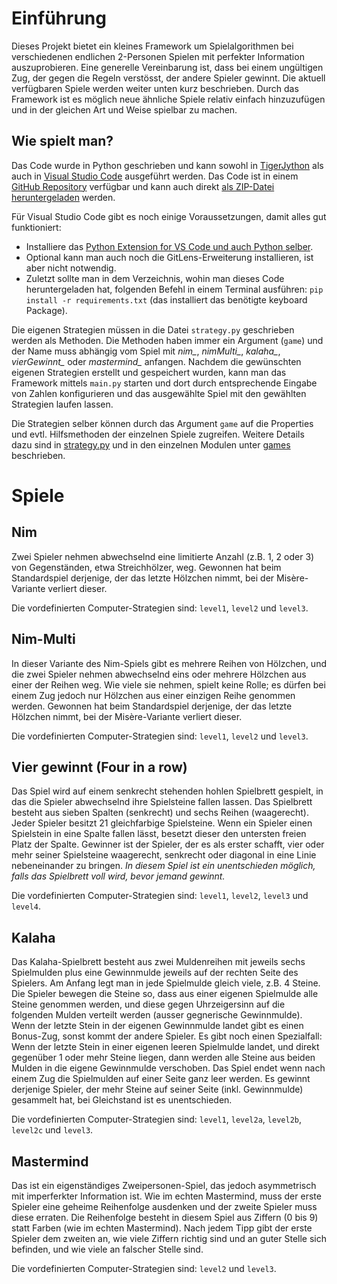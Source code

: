 # Einführung

Dieses Projekt bietet ein kleines Framework um Spielalgorithmen bei verschiedenen endlichen 2-Personen Spielen mit perfekter Information auszuprobieren.
Eine generelle Vereinbarung ist, dass bei einem ungültigen Zug, der gegen die Regeln verstösst, der andere Spieler gewinnt.
Die aktuell verfügbaren Spiele werden weiter unten kurz beschrieben. Durch das Framework ist es möglich neue ähnliche Spiele relativ einfach hinzuzufügen und in der gleichen Art und Weise spielbar zu machen.

## Wie spielt man?
Das Code wurde in Python geschrieben und kann sowohl in [TigerJython](https://www.tigerjython.ch/) als auch in [Visual Studio Code](https://code.visualstudio.com/) ausgeführt werden. Das Code ist in einem [GitHub Repository](https://github.com/SzKMonika/Spielstrategien) verfügbar und kann auch direkt [als ZIP-Datei heruntergeladen](https://github.com/SzKMonika/Spielstrategien/archive/refs/heads/main.zip) werden.

Für Visual Studio Code gibt es noch einige Voraussetzungen, damit alles gut funktioniert:
* Installiere das [Python Extension for VS Code und auch Python selber](https://code.visualstudio.com/docs/python/python-tutorial#_prerequisites).
* Optional kann man auch noch die GitLens-Erweiterung installieren, ist aber nicht notwendig.
* Zuletzt sollte man in dem Verzeichnis, wohin man dieses Code heruntergeladen hat, folgenden Befehl in einem Terminal ausführen: `pip install -r requirements.txt` (das installiert das benötigte keyboard Package).

Die eigenen Strategien müssen in die Datei `strategy.py` geschrieben werden als Methoden. Die Methoden haben immer ein Argument (`game`) und der Name muss abhängig vom Spiel mit *nim_*, *nimMulti_*, *kalaha_*, *vierGewinnt_* oder *mastermind_* anfangen. Nachdem die gewünschten eigenen Strategien erstellt und gespeichert wurden, kann man das Framework mittels `main.py` starten und dort durch entsprechende Eingabe von Zahlen konfigurieren und das ausgewählte Spiel mit den gewählten Strategien laufen lassen.

Die Strategien selber können durch das Argument `game` auf die Properties und evtl. Hilfsmethoden der einzelnen Spiele zugreifen. Weitere Details dazu sind in [strategy.py](docs/strategy.html) und in den einzelnen Modulen unter [games](docs/games.html) beschrieben.

# Spiele
## Nim
Zwei Spieler nehmen abwechselnd eine limitierte Anzahl (z.B. 1, 2 oder 3) von Gegenständen, etwa Streichhölzer, weg. Gewonnen hat beim Standardspiel derjenige, der das letzte Hölzchen nimmt, bei der Misère-Variante verliert dieser.

Die vordefinierten Computer-Strategien sind: `level1`, `level2` und `level3`.

## Nim-Multi
In dieser Variante des Nim-Spiels gibt es mehrere Reihen von Hölzchen, und die zwei Spieler nehmen abwechselnd eins oder mehrere Hölzchen aus einer der Reihen weg. Wie viele sie nehmen, spielt keine Rolle; es dürfen bei einem Zug jedoch nur Hölzchen aus einer einzigen Reihe genommen werden. Gewonnen hat beim Standardspiel derjenige, der das letzte Hölzchen nimmt, bei der Misère-Variante verliert dieser.

Die vordefinierten Computer-Strategien sind: `level1`, `level2` und `level3`.

## Vier gewinnt (Four in a row)
Das Spiel wird auf einem senkrecht stehenden hohlen Spielbrett gespielt, in das die Spieler abwechselnd ihre Spielsteine fallen lassen. Das Spielbrett besteht aus sieben Spalten (senkrecht) und sechs Reihen (waagerecht). Jeder Spieler besitzt 21 gleichfarbige Spielsteine. Wenn ein Spieler einen Spielstein in eine Spalte fallen lässt, besetzt dieser den untersten freien Platz der Spalte. Gewinner ist der Spieler, der es als erster schafft, vier oder mehr seiner Spielsteine waagerecht, senkrecht oder diagonal in eine Linie nebeneinander zu bringen.
*In diesem Spiel ist ein unentschieden möglich, falls das Spielbrett voll wird, bevor jemand gewinnt.*

Die vordefinierten Computer-Strategien sind: `level1`, `level2`, `level3` und `level4`.

## Kalaha
Das Kalaha-Spielbrett besteht aus zwei Muldenreihen mit jeweils sechs Spielmulden plus eine Gewinnmulde jeweils auf der rechten Seite des Spielers. Am Anfang legt man in jede Spielmulde gleich viele, z.B. 4 Steine. Die Spieler bewegen die Steine so, dass aus einer eigenen Spielmulde alle Steine genommen werden, und diese gegen Uhrzeigersinn auf die folgenden Mulden verteilt werden (ausser gegnerische Gewinnmulde). Wenn der letzte Stein in der eigenen Gewinnmulde landet gibt es einen Bonus-Zug, sonst kommt der andere Spieler.
Es gibt noch einen Spezialfall: Wenn der letzte Stein in einer eigenen leeren Spielmulde landet, und direkt gegenüber 1 oder mehr Steine liegen, dann werden alle Steine aus beiden Mulden in die eigene Gewinnmulde verschoben. Das Spiel endet wenn nach einem Zug die Spielmulden auf einer Seite ganz leer werden.
Es gewinnt derjenige Spieler, der mehr Steine auf seiner Seite (inkl. Gewinnmulde) gesammelt hat, bei Gleichstand ist es unentschieden.

Die vordefinierten Computer-Strategien sind: `level1`, `level2a`, `level2b`, `level2c` und `level3`.

## Mastermind
Das ist ein eigenständiges Zweipersonen-Spiel, das jedoch asymmetrisch mit imperferkter Information ist. Wie im echten Mastermind, muss der erste Spieler eine geheime Reihenfolge ausdenken und der zweite Spieler muss diese erraten. Die Reihenfolge besteht in diesem Spiel aus Ziffern (0 bis 9) statt Farben (wie im echten Mastermind).
Nach jedem Tipp gibt der erste Spieler dem zweiten an, wie viele Ziffern richtig sind und an guter Stelle sich befinden, und wie viele an falscher Stelle sind.

Die vordefinierten Computer-Strategien sind: `level2` und `level3`.
